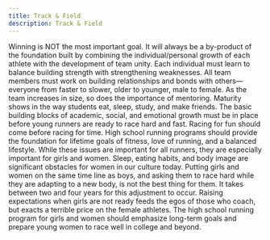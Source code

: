```yaml
---
title: Track & Field
description: Track & Field
---
```


Winning is NOT the most important goal. It will always be a by-product of the foundation built by combining the individual/personal growth of each athlete with the development of team unity. Each individual must learn to balance building strength with strengthening weaknesses. All team members must work on building relationships and bonds with others—everyone from faster to slower, older to younger, male to female. As the team increases in size, so does the importance of mentoring. Maturity shows in the way students eat, sleep, study, and make friends. The basic building blocks of academic, social, and emotional growth must be in place before young runners are ready to race hard and fast. Racing for fun should come before racing for time. High school running programs should provide the foundation for lifetime goals of fitness, love of running, and a balanced lifestyle. While these issues are important for all runners, they are especially important for girls and women. Sleep, eating habits, and body image are significant obstacles for women in our culture today. Putting girls and women on the same time line as boys, and asking them to race hard while they are adapting to a new body, is not the best thing for them. It takes between two and four years for this adjustment to occur. Raising expectations when girls are not ready feeds the egos of those who coach, but exacts a terrible price on the female athletes. The high school running program for girls and women should emphasize long-term goals and prepare young women to race well in college and beyond.